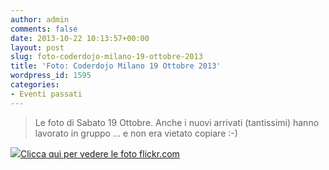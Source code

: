 ```yaml
---
author: admin
comments: false
date: 2013-10-22 10:13:57+00:00
layout: post
slug: foto-coderdojo-milano-19-ottobre-2013
title: 'Foto: Coderdojo Milano 19 Ottobre 2013'
wordpress_id: 1595
categories:
- Eventi passati
---
```


<blockquote>Le foto di Sabato 19 Ottobre. Anche i nuovi arrivati (tantissimi) hanno lavorato in gruppo ... e non era vietato copiare :-)</blockquote>




[![](http://coderdojomilano.it/wp-content/uploads/2013/10/tag_ottobre.jpg)Clicca qui per vedere le foto flickr.com](http://www.flickr.com/photos/98942956@N02/sets/72157636734392774/)
